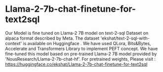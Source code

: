 # Llama-2-7b-chat-finetune-for-text2sql
Our Model is fine tuned on Llama-2 7B model on text-2-sql Dataset on alpaca format described by Meta. The dataset 'ekshat/text-2-sql-with-context' is available on Huggingface . We have used QLora, Bits&Bytes, Accelerate and Transformers Library to implement PEFT concept. We have fine-tuned this model based on pre-trained Llama-2 7B model provided by 'NousResearch/Llama-2-7b-chat-hf'.
For pretrained weights, Please visit : https://huggingface.co/ekshat/Llama-2-7b-chat-finetune-for-text2sql

